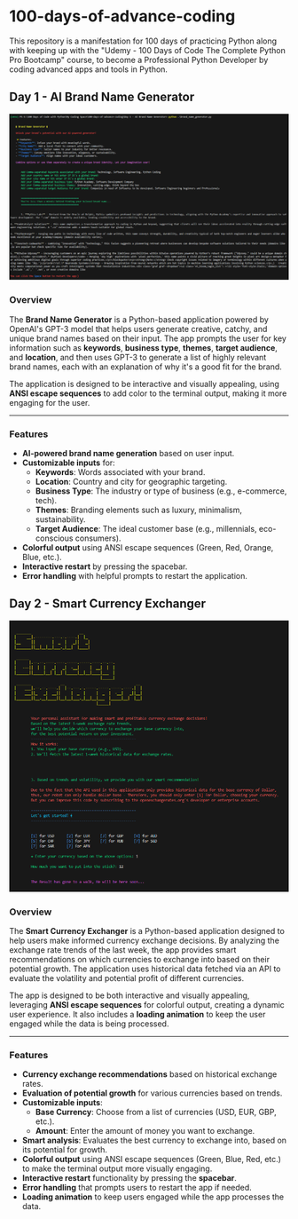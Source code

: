 # 100-days-of-advance-coding

This repository is a manifestation for 100 days of practicing Python along with keeping up with the "Udemy - 100 Days of Code The Complete Python Pro Bootcamp" course, to become a Professional Python Developer by coding advanced apps and tools in Python.

## Day 1 - AI Brand Name Generator

![alt text](https://github.com/cyberman443/100-days-of-advance-coding/blob/main/screenshots/ai_brand_name_generator.PNG?raw=true)

### Overview

The **Brand Name Generator** is a Python-based application powered by OpenAI's GPT-3 model that helps users generate creative, catchy, and unique brand names based on their input. The app prompts the user for key information such as **keywords**, **business type**, **themes**, **target audience**, and **location**, and then uses GPT-3 to generate a list of highly relevant brand names, each with an explanation of why it's a good fit for the brand.

The application is designed to be interactive and visually appealing, using **ANSI escape sequences** to add color to the terminal output, making it more engaging for the user.

---

### Features

- **AI-powered brand name generation** based on user input.
- **Customizable inputs** for:
  - **Keywords**: Words associated with your brand.
  - **Location**: Country and city for geographic targeting.
  - **Business Type**: The industry or type of business (e.g., e-commerce, tech).
  - **Themes**: Branding elements such as luxury, minimalism, sustainability.
  - **Target Audience**: The ideal customer base (e.g., millennials, eco-conscious consumers).
- **Colorful output** using ANSI escape sequences (Green, Red, Orange, Blue, etc.).
- **Interactive restart** by pressing the spacebar.
- **Error handling** with helpful prompts to restart the application.


## Day 2 - Smart Currency Exchanger

![alt text](https://github.com/cyberman443/100-days-of-advance-coding/blob/main/screenshots/smart_currency_exchanger.PNG?raw=true)

### Overview

The **Smart Currency Exchanger** is a Python-based application designed to help users make informed currency exchange decisions. By analyzing the exchange rate trends of the last week, the app provides smart recommendations on which currencies to exchange into based on their potential growth. The application uses historical data fetched via an API to evaluate the volatility and potential profit of different currencies.

The app is designed to be both interactive and visually appealing, leveraging **ANSI escape sequences** for colorful output, creating a dynamic user experience. It also includes a **loading animation** to keep the user engaged while the data is being processed.

---

### Features

- **Currency exchange recommendations** based on historical exchange rates.
- **Evaluation of potential growth** for various currencies based on trends.
- **Customizable inputs**:
  - **Base Currency**: Choose from a list of currencies (USD, EUR, GBP, etc.).
  - **Amount**: Enter the amount of money you want to exchange.
- **Smart analysis**: Evaluates the best currency to exchange into, based on its potential for growth.
- **Colorful output** using ANSI escape sequences (Green, Blue, Red, etc.) to make the terminal output more visually engaging.
- **Interactive restart** functionality by pressing the **spacebar**.
- **Error handling** that prompts users to restart the app if needed.
- **Loading animation** to keep users engaged while the app processes the data.